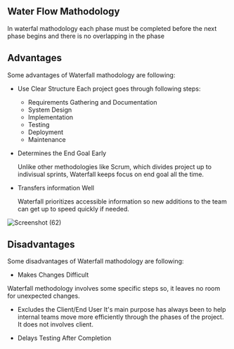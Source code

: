 ## Water Flow Mathodology
In waterfal mathodology each phase must be completed before the next phase begins and there is no overlapping in the phase
## Advantages
Some advantages of Waterfall mathodology are following:
+ Use Clear Structure
    Each project goes through following steps:
    + Requirements Gathering and Documentation
    + System Design
    + Implementation
    + Testing
    + Deployment
    + Maintenance
+ Determines the End Goal Early

    Unlike other methodologies like Scrum, which divides project up to indivisual sprints, Waterfall keeps focus on end goal all the time.
   
+ Transfers information Well

    Waterfall prioritizes accessible information so new additions to the team can get up to speed quickly if needed.
   
![Screenshot (62)](https://user-images.githubusercontent.com/46266421/66420887-a9e4a180-e9bb-11e9-94d6-85f7e860679a.png)
## Disadvantages
 Some disadvantages of  Waterfall mathodology are following:
 + Makes Changes Difficult
  
  Waterfall methodology involves some specific steps so, it leaves no room for unexpected changes.
  
+ Excludes the Client/End User
    It's main purpose has always been to help internal teams move more efficiently through the phases of the project. It does not involves client.
    
 + Delays Testing After Completion
 
